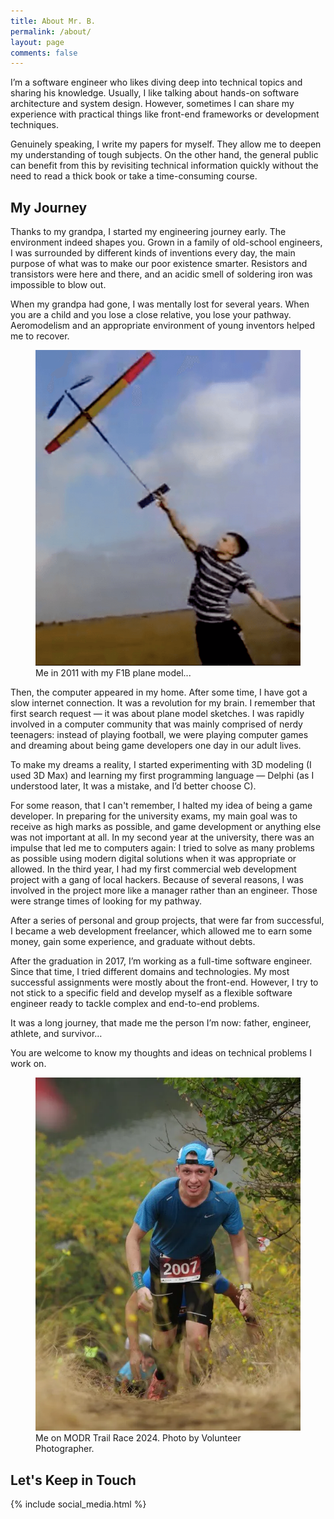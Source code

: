 ```yaml
---
title: About Mr. B.
permalink: /about/
layout: page
comments: false
---
```


I’m a software engineer who likes diving deep into technical topics and sharing his knowledge. Usually, I like talking about hands-on software architecture and system design. However, sometimes I can share my experience with practical things like front-end frameworks or development techniques.

Genuinely speaking, I write my papers for myself. They allow me to deepen my understanding of tough subjects. On the other hand, the general public can benefit from this by revisiting technical information quickly without the need to read a thick book or take a time-consuming course.

## My Journey

Thanks to my grandpa, I started my engineering journey early. The environment indeed shapes you. Grown in a family of old-school engineers, I was surrounded by different kinds of inventions every day, the main purpose of what was to make our poor existence smarter. Resistors and transistors were here and there, and an acidic smell of soldering iron was impossible to blow out.

When my grandpa had gone, I was mentally lost for several years. When you are a child and you lose a close relative, you lose your pathway. Aeromodelism and an appropriate environment of young inventors helped me to recover.

<figure>
    <img src="/assets/img/f1b-free-flight.webp" alt="Mr. B. in 2011 with his F1B plane model." style="max-height: 80vh">
    <figcaption>Me in 2011 with my F1B plane model...</figcaption>
</figure>

Then, the computer appeared in my home. After some time, I have got a slow internet connection. It was a revolution for my brain. I remember that first search request — it was about plane model sketches. I was rapidly involved in a computer community that was mainly comprised of nerdy teenagers: instead of playing football, we were playing computer games and dreaming about being game developers one day in our adult lives.

To make my dreams a reality, I started experimenting with 3D modeling (I used 3D Max) and learning my first programming language — Delphi (as I understood later, It was a mistake, and I’d better choose C).

For some reason, that I can't remember, I halted my idea of being a game developer. In preparing for the university exams, my main goal was to receive as high marks as possible, and game development or anything else was not important at all. In my second year at the university, there was an impulse that led me to computers again: I tried to solve as many problems as possible using modern digital solutions when it was appropriate or allowed. In the third year, I had my first commercial web development project with a gang of local hackers. Because of several reasons, I was involved in the project more like a manager rather than an engineer. Those were strange times of looking for my pathway.

After a series of personal and group projects, that were far from successful, I became a web development freelancer, which allowed me to earn some money, gain some experience, and graduate without debts.

After the graduation in 2017, I’m working as a full-time software engineer. Since that time, I tried different domains and technologies. My most successful assignments were mostly about the front-end.  However, I try to not stick to a specific field and develop myself as a flexible software engineer ready to tackle complex and end-to-end problems.

It was a long journey, that made me the person I’m now: father, engineer, athlete, and survivor…

You are welcome to know my thoughts and ideas on technical problems I work on.

<figure>
    <img src="/assets/img/athlete.webp" alt="Mr. B. Athlete on MODR Trail Race. Photo by Volunteer Photographer." style="max-height: 80vh">
    <figcaption>Me on MODR Trail Race 2024. Photo by Volunteer Photographer.</figcaption>
</figure>

## Let's Keep in Touch

{% include social_media.html %}
